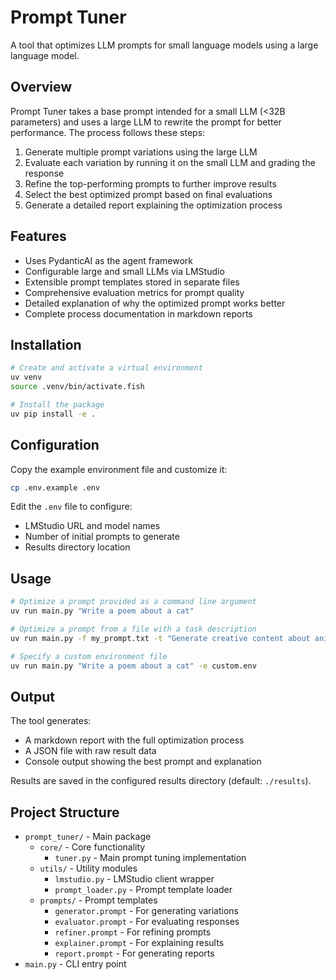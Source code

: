 # Prompt Tuner

A tool that optimizes LLM prompts for small language models using a large language model.

## Overview

Prompt Tuner takes a base prompt intended for a small LLM (<32B parameters) and uses a large LLM to rewrite the prompt for better performance. The process follows these steps:

1. Generate multiple prompt variations using the large LLM
2. Evaluate each variation by running it on the small LLM and grading the response
3. Refine the top-performing prompts to further improve results
4. Select the best optimized prompt based on final evaluations
5. Generate a detailed report explaining the optimization process

## Features

- Uses PydanticAI as the agent framework
- Configurable large and small LLMs via LMStudio
- Extensible prompt templates stored in separate files
- Comprehensive evaluation metrics for prompt quality
- Detailed explanation of why the optimized prompt works better
- Complete process documentation in markdown reports

## Installation

```bash
# Create and activate a virtual environment
uv venv
source .venv/bin/activate.fish

# Install the package
uv pip install -e .
```

## Configuration

Copy the example environment file and customize it:

```bash
cp .env.example .env
```

Edit the `.env` file to configure:
- LMStudio URL and model names
- Number of initial prompts to generate
- Results directory location

## Usage

```bash
# Optimize a prompt provided as a command line argument
uv run main.py "Write a poem about a cat"

# Optimize a prompt from a file with a task description
uv run main.py -f my_prompt.txt -t "Generate creative content about animals"

# Specify a custom environment file
uv run main.py "Write a poem about a cat" -e custom.env
```

## Output

The tool generates:
- A markdown report with the full optimization process
- A JSON file with raw result data
- Console output showing the best prompt and explanation

Results are saved in the configured results directory (default: `./results`).

## Project Structure

- `prompt_tuner/` - Main package
  - `core/` - Core functionality
    - `tuner.py` - Main prompt tuning implementation
  - `utils/` - Utility modules
    - `lmstudio.py` - LMStudio client wrapper
    - `prompt_loader.py` - Prompt template loader
  - `prompts/` - Prompt templates
    - `generator.prompt` - For generating variations
    - `evaluator.prompt` - For evaluating responses
    - `refiner.prompt` - For refining prompts
    - `explainer.prompt` - For explaining results
    - `report.prompt` - For generating reports
- `main.py` - CLI entry point